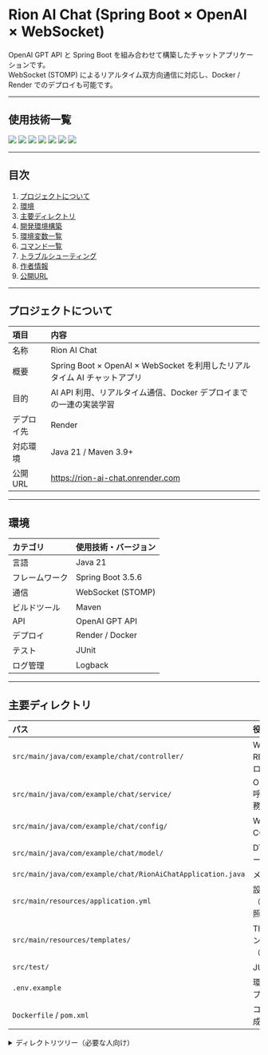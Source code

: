 <div id="top"></div>

# Rion AI Chat (Spring Boot × OpenAI × WebSocket)

OpenAI GPT API と Spring Boot を組み合わせて構築したチャットアプリケーションです。  
WebSocket (STOMP) によるリアルタイム双方向通信に対応し、Docker / Render でのデプロイも可能です。

---

## 使用技術一覧

<p style="display:inline">
  <img src="https://img.shields.io/badge/-Java-007396.svg?logo=java&style=for-the-badge">
  <img src="https://img.shields.io/badge/-Spring%20Boot-6DB33F.svg?logo=springboot&style=for-the-badge">
  <img src="https://img.shields.io/badge/-WebSocket-20232A.svg?style=for-the-badge&logo=websocket&logoColor=white">
  <img src="https://img.shields.io/badge/-OpenAI-412991.svg?logo=openai&style=for-the-badge">
  <img src="https://img.shields.io/badge/-Maven-C71A36.svg?logo=apachemaven&style=for-the-badge">
  <img src="https://img.shields.io/badge/-Docker-1488C6.svg?logo=docker&style=for-the-badge">
  <img src="https://img.shields.io/badge/-Render-46E3B7.svg?logo=render&style=for-the-badge">
</p>

---

## 目次

1. [プロジェクトについて](#プロジェクトについて)
2. [環境](#環境)
3. [主要ディレクトリ](#主要ディレクトリ)
4. [開発環境構築](#開発環境構築)
5. [環境変数一覧](#環境変数一覧)
6. [コマンド一覧](#コマンド一覧)
7. [トラブルシューティング](#トラブルシューティング)
8. [作者情報](#作者情報)
9. [公開URL](#公開url)

---

## プロジェクトについて

| 項目 | 内容 |
|:--|:--|
| 名称 | Rion AI Chat |
| 概要 | Spring Boot × OpenAI × WebSocket を利用したリアルタイム AI チャットアプリ |
| 目的 | AI API 利用、リアルタイム通信、Docker デプロイまでの一連の実装学習 |
| デプロイ先 | Render |
| 対応環境 | Java 21 / Maven 3.9+ |
| 公開URL | https://rion-ai-chat.onrender.com |

---

## 環境

| カテゴリ | 使用技術・バージョン |
|:--|:--|
| 言語 | Java 21 |
| フレームワーク | Spring Boot 3.5.6 |
| 通信 | WebSocket (STOMP) |
| ビルドツール | Maven |
| API | OpenAI GPT API |
| デプロイ | Render / Docker |
| テスト | JUnit |
| ログ管理 | Logback |

---

## 主要ディレクトリ

| パス | 役割 |
|:--|:--|
| `src/main/java/com/example/chat/controller/` | WebSocket・REST コントローラ |
| `src/main/java/com/example/chat/service/` | OpenAI API 呼び出し・業務ロジック |
| `src/main/java/com/example/chat/config/` | WebSocket・CORS 設定 |
| `src/main/java/com/example/chat/model/` | DTO / メッセージモデル |
| `src/main/java/com/example/chat/RionAiChatApplication.java` | メインクラス |
| `src/main/resources/application.yml` | 設定ファイル（環境変数参照） |
| `src/main/resources/templates/` | Thymeleaf テンプレート（UI使用時） |
| `src/test/` | JUnit テスト |
| `.env.example` | 環境変数サンプル |
| `Dockerfile` / `pom.xml` | コンテナ構成・依存管理 |

<details>
<summary>ディレクトリツリー（必要な人向け）</summary>

```text
rion-ai-chat/
├─ src/
│  ├─ main/
│  │  ├─ java/com/example/chat/
│  │  │  ├─ controller/
│  │  │  ├─ service/
│  │  │  ├─ config/
│  │  │  ├─ model/
│  │  │  └─ RionAiChatApplication.java
│  │  └─ resources/
│  │     ├─ application.yml
│  │     └─ templates/
│  └─ test/
├─ .env.example
├─ Dockerfile
├─ pom.xml
└─ README.md
</details>
開発環境構築
1. 事前準備
Java 21

Maven 3.9 以上

OpenAI API キー（取得先: https://platform.openai.com/）

2. .env を作成
bash
コードをコピーする
OPENAI_API_KEY=sk-xxxxxxxxxxxxxxxx
OPENAI_MODEL=gpt-4o
SERVER_PORT=8080
3. application.yml 設定例
yaml
コードをコピーする
server:
  port: ${SERVER_PORT:8080}

app:
  openai:
    apiKey: ${OPENAI_API_KEY}
    model: ${OPENAI_MODEL:gpt-4o}
    baseUrl: https://api.openai.com/v1
4. 実行（ローカル）
bash
コードをコピーする
mvn clean package -DskipTests
java -jar target/rion-ai-chat-0.0.1-SNAPSHOT.jar
5. Docker 実行
bash
コードをコピーする
docker build -t rion-ai-chat .
docker run -p 8080:8080 --env-file .env rion-ai-chat
環境変数一覧
変数名	説明	デフォルト値	備考
OPENAI_API_KEY	OpenAI API キー	なし	.env で管理
OPENAI_MODEL	使用モデル名	gpt-4o	任意に変更可能
SERVER_PORT	サーバポート番号	8080	Render では自動割当あり

コマンド一覧
コマンド	説明
mvn clean package -DskipTests	ビルド（テスト除外）
java -jar target/rion-ai-chat-0.0.1-SNAPSHOT.jar	アプリ起動
docker build -t rion-ai-chat .	Docker イメージビルド
docker run -p 8080:8080 --env-file .env rion-ai-chat	コンテナ起動
mvn test	JUnit テスト実行

トラブルシューティング
.env: no such file or directory
.env がありません。上の「環境変数一覧」を参考に作成してください。

401 Unauthorized
OpenAI API キーが無効または未設定です。.env を確認してください。

CORS Policy Error
CorsRegistry の allowedOrigins を適切に設定してください（開発中は *、本番は限定ドメイン推奨）。

TimeoutException
OpenAI 応答が遅延しています。WebClient の timeout を延長、またはプロンプト/モデルを調整してください。

Ports are not available: address already in use
他プロセスがポートを使用中です。ポート変更または該当プロセスの停止を行ってください。

作者情報
項目	内容
名前	仲村莉穏（Rion）
GitHub	https://github.com/Umintyu-Okinawa
技術分野	Java / Spring Boot / WebSocket / AI Integration / Docker

公開URL
https://rion-ai-chat.onrender.com
